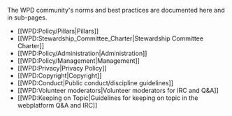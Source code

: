 The WPD community's norms and best practices are documented here and in sub-pages.

* [[WPD:Policy/Pillars|Pillars]]
* [[WPD:Stewardship_Committee_Charter|Stewardship Committee Charter]]
* [[WPD:Policy/Administration|Administration]]
* [[WPD:Policy/Management|Management]]
* [[WPD:Privacy|Privacy Policy]]
* [[WPD:Copyright|Copyright]]
* [[WPD:Conduct|Public conduct/discipline guidelines]]
* [[WPD:Volunteer moderators|Volunteer moderators for IRC and Q&A]]
* [[WPD:Keeping on Topic|Guidelines for keeping on topic in the webplatform Q&A and IRC]]